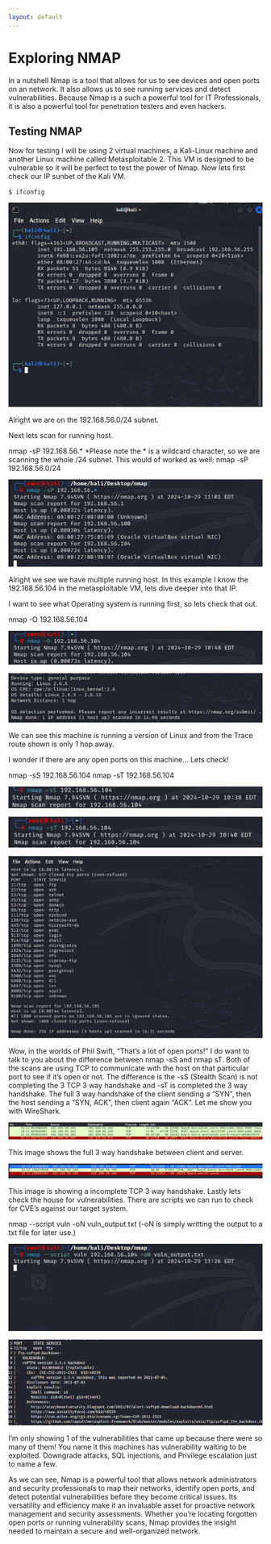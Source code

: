 ```yaml
---
layout: default
---
```


# Exploring NMAP

In a nutshell Nmap is a tool that allows for us to see devices and open ports on an network. It also allows us to see running services and detect vulnerabilities. Because Nmap is a such a powerful tool for IT Professionals, it is also a powerful tool for penetration testers and even hackers.

## Testing NMAP

Now for testing I will be using 2 virtual machines, a Kali-Linux machine and another Linux machine called Metasploitable 2. This VM is designed to be vulnerable so it will be perfect to test the power of Nmap. Now lets first check our IP sunbet of the Kali VM.

```
$ ifconfig
```

![ifconfig](project_images/ifconif_kali.png)

Alright we are on the 192.168.56.0/24 subnet.

Next lets scan for running host.

nmap -sP 192.168.56.*
*Please note the * is a wildcard character, so we are scanning the whole /24 subnet. 
This would of worked as well:
nmap -sP 192.168.56.0/24

![Check Host](project_images/check_up_host.png)

Alright we see we have multiple running host. In this example I know the 192.168.56.104 in the metasploitable VM, lets dive deeper into that IP.

I want to see what Operating system is running first, so lets check that out.

nmap -O 192.168.56.104

![OS Check](project_images/os_check.png)

![OS Output](project_images/os_output.png)

We can see this machine is running a version of Linux and from the Trace route shown is only 1 hop away.

I wonder if there are any open ports on this machine… Lets check!

nmap -sS 192.168.56.104
nmap -sT 192.168.56.104

![Stealth](project_images/stealth_scan.png)

![Full Scan](project_images/full_scan_nmap.png)

![Output](project_images/1st_output.png)

Wow, in the worlds of Phil Swift, “That’s a lot of open ports!” I do want to talk to you about the difference between nmap -sS and nmap sT. Both of the scans are using TCP to communicate with the host on that particular port to see if it’s open or not. The difference is the -sS (Stealth Scan) is not completing the 3 TCP 3 way handshake and -sT is completed the 3 way handshake. The full 3 way handshake of the client sending a “SYN”, then the host sending a “SYN, ACK”, then client again “ACK”. Let me show you with WireShark.

![Full TCP Scan](project_images/full_tcp.webp)

This image shows the full 3 way handshake between client and server.

![Half TCP Scan](project_images/half_tcp.webp)

This image is showing a incomplete TCP 3 way handshake.
Lastly lets check the house for vulnerabilities. There are scripts we can run to check for CVE’s against our target system.

nmap --script vuln -oN vuln_output.txt
(-oN is simply writting the output to a txt file for later use.)

![Vulnerability Scan](project_images/nmap_vuln_scan.png)

![Output Vulnerability](project_images/vuln_scan_output.png)

I’m only showing 1 of the vulnerabilities that came up because there were so many of them! You name it this machines has vulnerability waiting to be exploited. Downgrade attacks, SQL injections, and Privilege escalation just to name a few.

As we can see, Nmap is a powerful tool that allows network administrators and security professionals to map their networks, identify open ports, and detect potential vulnerabilities before they become critical issues. Its versatility and efficiency make it an invaluable asset for proactive network management and security assessments. Whether you’re locating forgotten open ports or running vulnerability scans, Nmap provides the insight needed to maintain a secure and well-organized network.




